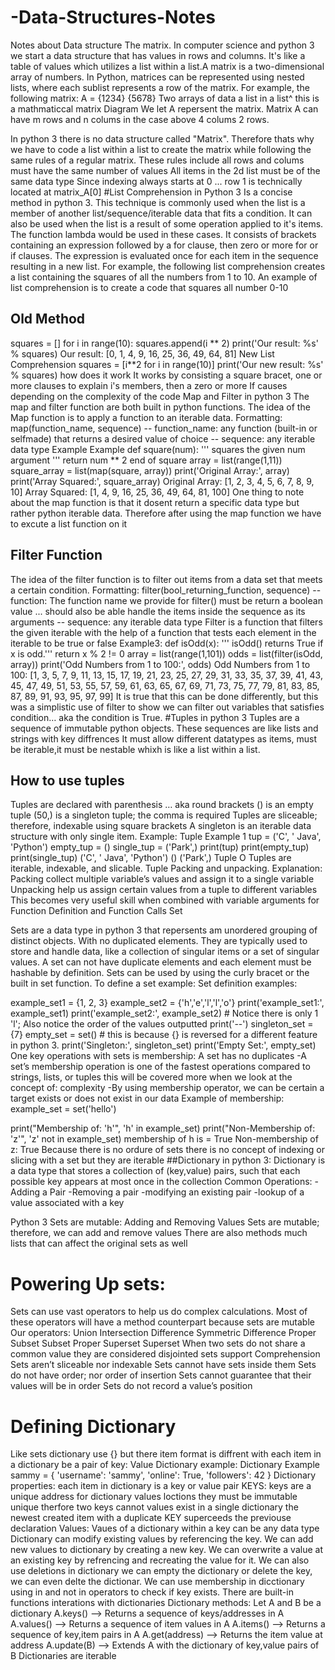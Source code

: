 # -Data-Structures-Notes

Notes about Data structure The matrix. In computer science and python 3 we start a data structure that has values in rows and columns. It's like a table of values which utilizes a list within a list.A matrix is a two-dimensional array of numbers. In Python, matrices can be represented using nested lists, where each sublist represents a row of the matrix. For example, the following matrix: A = {1234} {5678} Two arrays of data a list in a list^ this is a mathmaticcal matrix Diagram We let A repersent the matrix. Matrix A can have m rows and n colums in the case above 4 colums 2 rows.

In python 3 there is no data structure called "Matrix". Therefore thats why we have to code a list within a list to create the matrix while following the same rules of a regular matrix. These rules include all rows and colums must have the same number of values All items in the 2d list must be of the same data type Since indexing always starts at 0 ... row 1 is technically located at matrix_A[0]
#List Comprehension in Python 3 Is a concise method in python 3. This technique is commonly used when the list is a member of another list/sequence/iterable data that fits a condition. It can also be used when the list is a result of some operation applied to it's items. The function lambda would be used in these cases. It consists of brackets containing an expression followed by a for clause, then zero or more for or if clauses. The expression is evaluated once for each item in the sequence resulting in a new list. For example, the following list comprehension creates a list containing the squares of all the numbers from 1 to 10. An example of list comprehension is to create a code that squares all number 0-10

## Old Method

squares = [] for i in range(10): squares.append(i ** 2)
print('Our result: %s' % squares) Our result: [0, 1, 4, 9, 16, 25, 36, 49, 64, 81] New
List Comprehension
squares = [i**2 for i in range(10)]
print('Our new result: %s' % squares) how does it work It works by consisting a square bracet, one or more clauses to explain i's members, then a zero or more If causes depending on the complexity of the code
Map and Filter in python 3
The map and filter function are both built in python functions. The idea of the Map function is to apply a function to an iterable data. Formatting: map(function_name, sequence)
-- function_name: any function (built-in or selfmade) that returns a desired value of choice -- sequence: any iterable data type
Example
Example
def square(num): ''' squares the given num argument ''' return num ** 2
end of square
array = list(range(1,11)) square_array = list(map(square, array))
print('Original Array:', array) print('Array Squared:', square_array) Original Array: [1, 2, 3, 4, 5, 6, 7, 8, 9, 10] Array Squared: [1, 4, 9, 16, 25, 36, 49, 64, 81, 100] One thing to note about the map function is that it dosent return a specific data type but rather python iterable data. Therefore after using the map function we have to excute a list function on it

## Filter Function

The idea of the filter function is to filter out items from a data set that meets a certain condition.
Formatting: filter(bool_returning_function, sequence)
-- function: The function name we provide for filter() must be return a boolean value ... should also be able handle the items inside the sequence as its arguments -- sequence: any iterable data type Filter is a function that filters the given iterable with the help of a function that tests each element in the iterable to be true or false Example3:
def isOdd(x): ''' isOdd() returns True if x is odd.''' return x % 2 != 0
array = list(range(1,101)) odds = list(filter(isOdd, array))
print('Odd Numbers from 1 to 100:', odds) Odd Numbers from 1 to 100: [1, 3, 5, 7, 9, 11, 13, 15, 17, 19, 21, 23, 25, 27, 29, 31, 33, 35, 37, 39, 41, 43, 45, 47, 49, 51, 53, 55, 57, 59, 61, 63, 65, 67, 69, 71, 73, 75, 77, 79, 81, 83, 85, 87, 89, 91, 93, 95, 97, 99] It is true that this can be done differently, but this was a simplistic use of filter to show we can filter out variables that satisfies condition… aka the condition is True.
#Tuples in python 3 Tuples are a sequence of immutable python objects. These sequences are like lists and strings with key diffrences It must allow different datatypes as items, must be iterable,it must be nestable whixh is like a list within a list.

## How to use tuples

Tuples are declared with parenthesis … aka round brackets () is an empty tuple (50,) is a singleton tuple; the comma is required Tuples are sliceable; therefore, indexable using square brackets A singleton is an iterable data structure with only single item.
Example: Tuple Example 1 tup = ('C', ' Java', 'Python') empty_tup = () single_tup = ('Park',)
print(tup) print(empty_tup) print(single_tup) ('C', ' Java', 'Python') () ('Park',) Tuple O
Tuples are iterable, indexable, and slicable. Tuple Packing and unpacking. Explanation: Packing collect multiple variable’s values and assign it to a single variable Unpacking help us assign certain values from a tuple to different variables This becomes very useful skill when combined with variable arguments for Function Definition and Function Calls Set

Sets are a data type in python 3 that repersents am unordered grouping of distinct objects. With no duplicated elements. They are typically used to store and handle data, like a collection of singular items or a set of singular values. A set can not have duplicate elements and each element must be hashable by definition. Sets can be used by using the curly bracet or the built in set function. To define a set example:
Set definition examples:

example_set1 = {1, 2, 3} example_set2 = {'h','e','l','l','o'}
print('example_set1:', example_set1) print('example_set2:', example_set2) # Notice there is only 1 'l'; Also notice the order of the values outputted print('--')
singleton_set = {7} empty_set = set() # this is because {} is reversed for a different feature in python 3.
print('Singleton:', singleton_set) print('Empty Set:', empty_set)
One key operations with sets is membership:
A set has no duplicates -A set’s membership operation is one of the fastest operations compared to strings, lists, or tuples this will be covered more when we look at the concept of: complexity -By using membership operator, we can be certain a target exists or does not exist in our data Example of membership: example_set = set('hello')

print("Membership of: 'h'", 'h' in example_set) print("Non-Membership of: 'z'", 'z' not in example_set) membership of h is = True Non-membership of z: True Because there is no ordure of sets there is no concept of indexing or slicing with a set but they are iterable ##Dictionary in python 3: Dictionary is a data type that stores a collection of (key,value) pairs, such that each possible key appears at most once in the collection Common Operations: -Adding a Pair -Removing a pair -modifying an existing pair -lookup of a value associated with a key

Python 3 Sets are mutable: Adding and Removing Values Sets are mutable; therefore, we can add and remove values There are also methods much lists that can affect the original sets as well
# Powering Up sets:
Sets can use vast operators to help us do complex calculations. Most of these operators will have a method counterpart because sets are mutable Our operators: Union Intersection Difference Symmetric Difference Proper Subset Subset Proper Superset Superset
When two sets do not share a common value they are considered disjointed sets support Comprehension Sets aren’t sliceable nor indexable Sets cannot have sets inside them Sets do not have order; nor order of insertion Sets cannot guarantee that their values will be in order Sets do not record a value’s position
# Defining Dictionary
Like sets dictionary use {} but there item format is diffrent with each item in a dictionary be a pair of key: Value Dictionary example:
Dictionary Example
sammy = { 'username': 'sammy', 'online': True, 'followers': 42 }
Dictionary properties: each item in dictionary is a key or value pair KEYS: keys are a unique address for dictionary values loctions they must be immutable unique therfore two keys cannot values exist in a single dictionary the newest created item with a duplicate KEY superceeds the previouse declaration
Values: Vaues of a dictionary within a key can be any data type Dictionary can modify existing values by referencing the key. We can add new values to dictionary by creating a new key. We can overwrite a value at an existing key by refrencing and recreating the value for it. We can also use deletions in dictionary we can empty the dictionary or delete the key, we can even delte the dictionar. We can use membership in dicctionary using in and not in operators to check if key exists.
There are built-in functions interations with dictionaries
Dictionary methods: Let A and B be a dictionary
A.keys() –> Returns a sequence of keys/addresses in A A.values() –> Returns a sequence of item values in A A.items() –> Returns a sequence of key,item pairs in A A.get(address) –> Returns the item value at address A.update(B) –> Extends A with the dictionary of key,value pairs of B
Dictionaries are iterable
